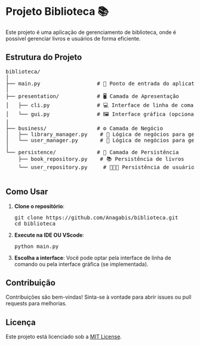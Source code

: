   <h1>Projeto Biblioteca 📚</h1>
    <p>Este projeto é uma aplicação de gerenciamento de biblioteca, onde é possível gerenciar livros e usuários de forma eficiente.</p>

  <h2>Estrutura do Projeto</h2>
    <pre>
biblioteca/
│
├── main.py                  # 🎯 Ponto de entrada do aplicativo
│
├── presentation/            # 🖥️ Camada de Apresentação
│   ├── cli.py               # 💻 Interface de linha de comando
│   └── gui.py               # 🖼️ Interface gráfica (opcional)
│
├── business/                # ⚙️ Camada de Negócio
│   ├── library_manager.py    # 📖 Lógica de negócios para gerenciamento de livros
│   └── user_manager.py       # 👤 Lógica de negócios para gerenciamento de usuários
│
└── persistence/             # 💾 Camada de Persistência
    ├── book_repository.py    # 📚 Persistência de livros
    └── user_repository.py     # 🧑‍🤝‍🧑 Persistência de usuários
    </pre>

  <h2>Como Usar</h2>
    <ol>
        <li><strong>Clone o repositório</strong>:
            <pre>
git clone https://github.com/Anagabis/biblioteca.git
cd biblioteca       </pre>
        </li>
        <li><strong>Execute na IDE OU VScode</strong>:
            <pre>
python main.py </pre>
        </li>
        <li><strong>Escolha a interface</strong>: Você pode optar pela interface de linha de comando ou pela interface gráfica (se implementada).</li>
    </ol>

   <h2>Contribuição</h2>
    <p>Contribuições são bem-vindas! Sinta-se à vontade para abrir issues ou pull requests para melhorias.</p>

  <h2>Licença</h2>
    <p>Este projeto está licenciado sob a <a href="LICENSE">MIT License</a>.</p>

</body>
</html>
